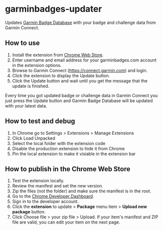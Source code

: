 # garminbadges-updater

Updates [Garmin Badge Database](https://garminbadges.com/) with your badge and challenge data from Garmin Connect.

## How to use
1. Install the extension from [Chrome Web Store](https://chrome.google.com/webstore/detail/leapndollacahbkeedifbljmamdfljna).
2. Enter username and email address for your garminbadges.com account in the extension options.
3. Browse to Garmin Connect (https://connect.garmin.com) and login.
4. Click the extension to display the Update button.
5. Click the Update button and wait until you get the message that the update is finished.

Every time you got updated badge or challenge data in Garmin Connect you just press the Update button and Garmin Badge Database will be updated with your latest data.

## How to test and debug
1. In Chrome go to Settings > Extensions > Manage Extensions
2. Click Load Unpacked
3. Select the local folder with the extension code
4. Disable the production extension to hide it from Chrome
5. Pin the local extension to make it visiable in the extension bar

## How to publish in the Chrome Web Store
1. Test the extension locally.
2. Review the manifest and set the new version.
3. Zip the files (not the folder) and make sure the manifest is in the root.
4. Go to the [Chrome Developer Dashboard](https://chrome.google.com/webstore/devconsole).
5. Sign in to the developer account.
6. Click the **extension** to update > **Package** menu item > **Upload new package** button.
7. Click Choose file > your zip file > Upload. If your item's manifest and ZIP file are valid, you can edit your item on the next page.
